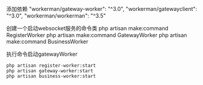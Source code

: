 添加依赖
"workerman/gateway-worker": "^3.0",
"workerman/gatewayclient": "^3.0",
"workerman/workerman": "^3.5"


创建一个启动websocket服务的命令类
php artisan make:command RegisterWorker
php artisan make:command GatewayWorker
php artisan make:command BusinessWorker

执行命令启动gatewayWorker
```
php artisan register-worker:start
php artisan gateway-worker:start
php artisan business-worker:start
```